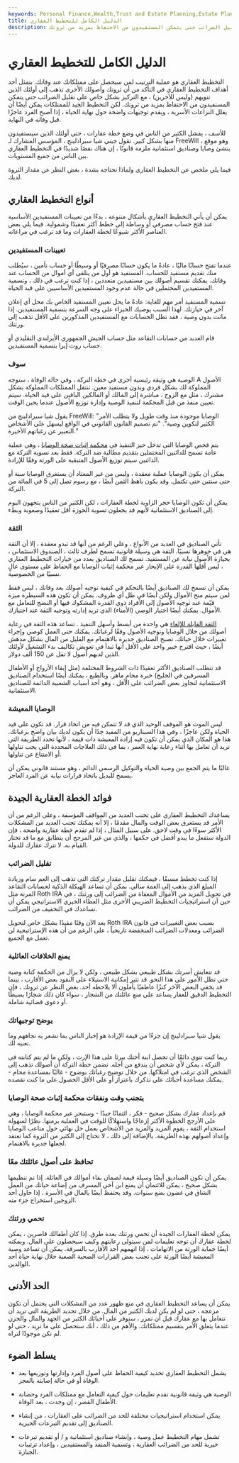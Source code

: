 ```yaml
---
keywords: Personal Finance,Wealth,Trust and Estate Planning,Estate Planning,Investing,Retirement
title: الدليل الكامل للتخطيط العقاري
description: يتمثل أحد أهداف التخطيط العقاري في التأكد من أن ثروتك وأصولك الأخرى تذهب إلى أولئك الذين تنويهم (وليس للآخرين) ، مع التركيز بشكل خاص على تقليل الضرائب حتى يتمكن المستفيدون من الاحتفاظ بمزيد من ثروتك.
---
```


# الدليل الكامل للتخطيط العقاري
التخطيط العقاري هو عملية الترتيب لمن سيحصل على ممتلكاتك عند وفاتك. يتمثل أحد أهداف التخطيط العقاري في التأكد من أن ثروتك وأصولك الأخرى تذهب إلى أولئك الذين تنويهم (وليس للآخرين) ، مع التركيز بشكل خاص على تقليل الضرائب حتى يتمكن المستفيدون من الاحتفاظ بمزيد من ثروتك. لكن التخطيط الجيد للممتلكات يمكن أيضًا أن يقلل النزاعات الأسرية ، ويقدم توجيهات واضحة حول نهاية الحياة ، إذا أصبح الفرد عاجزًا قبل وفاته في النهاية.

للأسف ، يفشل الكثير من الناس في وضع خطة عقارات ، حتى أولئك الذين سيستفيدون منها بشكل كبير. تقول جيني شيا سبرادلينج ، المؤسس المشارك لـ FreeWill ، وهو موقع ينشئ وصايا وصناديق استئمانية ملزمة قانونًا ، إن هناك نقصًا شديدًا في التخطيط العقاري بين الناس من جميع المستويات.

فيما يلي ملخص عن التخطيط العقاري ولماذا تحتاجه بشدة ، بغض النظر عن مقدار الثروة لديك.

## أنواع التخطيط العقاري

يمكن أن يأتي التخطيط العقاري بأشكال متنوعة ، بدءًا من تعيينات المستفيدين الأساسية عند فتح حساب مصرفي أو وساطة إلى خطط أكثر تعقيدًا وشمولية. فيما يلي بعض العناصر الأكثر شيوعًا لخطة العقارات وما قد ترغب في مراعاته.

### تعيينات المستفيدين

عندما تفتح حسابًا ماليًا ، عادةً ما يكون حسابًا مصرفيًا أو وسيطًا أو حساب تأمين ، سيُطلب منك تقديم مستفيد للحساب. المستفيد هو أول من يتلقى أي أموال من الحساب عند وفاتك. يمكنك تقسيم أصولك بين مستفيدين متعددين ، إذا كنت ترغب في ذلك ، وتسمية المستفيدين المحتملين في حالة عدم وجود المستفيدين الأساسيين على قيد الحياة.

تسمية المستفيد أمر مهم للغاية: عادةً ما يحل تعيين المستفيد الخاص بك محل أي إعلان آخر في حيازتك. لهذا السبب يوصيك الخبراء على وجه السرعة بتسمية المستفيدين. إذا ماتت بدون وصية ، فقد تظل الحسابات مع المستفيدين المذكورين على الأقل تذهب إلى ورثتك.

قام العديد من حسابات التقاعد مثل حساب الجيش الجمهوري الأيرلندي التقليدي أو حساب روث إيرا بتسمية المستفيدين.

### سوف

الوصية هي وثيقة رئيسية أخرى في خطة التركة ، وفي حالة الوفاة ، ستوجه A الأصول المملوكة لك بشكل فردي وبدون مستفيد معين. تنتقل الممتلكات المملوكة بشكل مشترك ، مثل مع الزوج ، مباشرة إلى المالك أو المالكين الباقين على قيد الحياة. سيتم تعيين منفذ من قبل المحكمة لتنفيذ الوصية وإدارة توزيع الأصول عندما يحين الوقت.

يقول شيا سبرادلينج من FreeWill: "الوصايا موجودة منذ وقت طويل ولا يتطلب الأمر الكثير لتكوين وصية". "تم تصميم القانون القانوني في الواقع ليسهل على الأشخاص التعبير عن رغباتهم الأخيرة."

يتم فحص الوصايا التي تدخل حيز التنفيذ في [محكمة إثبات صحة الوصايا](/probate) ، وهي عملية عامة تسمح للدائنين المحتملين بتقديم مطالبة ضد التركة. فقط بعد تسوية التركة مع الدائنين سيتم توزيع الأصول المتبقية على الورثة وفقًا للإرادة.

يمكن أن يكون الوصايا عملية معقدة ، وليس من غير المعتاد أن يستغرق الوصايا سنة أو حتى سنتين حتى تكتمل. وقد يكون باهظ الثمن أيضًا ، مع رسوم تصل إلى 5 في المائة من التركة.

يمكن أن تكون الوصايا حجر الزاوية لخطة العقارات ، لكن الكثير من الناس يتجهون اليوم إلى الصناديق الاستئمانية لأنهم قد يجعلون تسوية الحوزة أقل تعقيدًا وصعوبة وبطء.

### الثقة

تأتي الصناديق في العديد من الأنواع ، وعلى الرغم من أنها قد تبدو معقدة ، إلا أن الثقة هي في جوهرها نسبيًا. الثقة هي وسيلة قانونية تسمح لطرف ثالث ، الصندوق الاستئماني ، بحيازة الأصول نيابة عن المستفيد. تسمح لك الصناديق بعدد من خيارات التخطيط العقاري ، ليس أقلها القدرة على الإبحار عبر محكمة إثبات الوصايا مع الحفاظ على مستوى عالٍ نسبيًا من الخصوصية.

يمكن أن تسمح لك الصناديق أيضًا بالتحكم في كيفية توجيه أصولك بعد وفاتك ، ليس فقط لمن سيتم منح الأموال ولكن أيضًا في ظل أي ظروف. يمكن أن تكون هذه السيطرة ميزة قيّمة عند توجيه الأصول إلى الأفراد ذوي القدرة المشكوك فيها أو النضج للتعامل مع الأموال. يمكنك أيضًا اختيار الوصي (الأمناء) الذي تريد إدارته وتوجيه الثقة عند اجتيازك.

[الثقة القابلة للإلغاء](/revocabletrust) هي واحدة من أبسط وأسهل التنفيذ . تساعد هذه الثقة في رعاية أصولك من خلال الوصايا وتوجيه الأصول وفقًا لرغباتك. يمكنك حتى العمل كوصي وإجراء تغييرات خلال حياتك. تصبح الصناديق جديرة بالاهتمام مع القليل من المال بشكل مدهش أيضًا ، حيث اقترح خبير واحد على الأقل أنها تبدأ في تعويض تكاليف بدء التشغيل لأولئك الذين لديهم أصول لا تقل عن 150 ألف دولار.

قد تتطلب الصناديق الأكثر تعقيدًا ذات الشروط المختلفة (مثل إبقاء الأزواج أو الأطفال المسرفين في الخليج) خبرة محامٍ ماهر. وبالطبع ، يمكنك أيضًا استخدام الصناديق الاستئمانية لتجاوز بعض الضرائب على الأقل ، وهو أحد أسباب الشعبية الدائمة للصناديق الاستئمانية.

### الوصايا المعيشة

ليس الموت هو الموقف الوحيد الذي قد لا تتمكن فيه من اتخاذ قرار. قد تكون على قيد الحياة ولكن عاجزًا ، وفي هذا السيناريو من المفيد جدًا أن يكون لديك بيان واضح برغباتك. هذا هو المكان الذي يمكن أن تكون فيه إرادة المعيشة ذات قيمة ، لأنها تحدد الطريقة التي تريد أن تعامل بها أثناء رعاية نهاية العمر ، بما في ذلك العلاجات المحددة التي يجب تناولها أو الامتناع عن تناولها.

غالبًا ما يتم الجمع بين وصية الحياة والتوكيل الرسمي الدائم ، وهو مستند قانوني يمكن أن يسمح للبديل باتخاذ قرارات نيابة عن الفرد العاجز.

## فوائد الخطة العقارية الجيدة

يساعدك التخطيط العقاري على تجنب العديد من المواقف المؤسفة ، وعلى الرغم من أن الأمر قد يستغرق بعض الوقت والمال مقدمًا ، إلا أنه يمكنك تجنب العديد من المشكلات الأكثر سوءًا في وقت لاحق. على سبيل المثال ، إذا لم تقدم خطة عقارية واضحة ، فإن الدولة ستفعل ما يبدو أفضل في حكمها ، والذي من غير المرجح أن يتطابق مع ما قد تختار القيام به. لا تترك عقارك للدولة.

### تقليل الضرائب

إذا كنت تخطط مسبقًا ، فيمكنك تقليل مقدار تركتك التي تذهب إلى العم سام وزيادة المبلغ الذي يذهب إلى العمة سالي. يمكن أن تساعد الهيكلة الذكية لحسابات التقاعد المرنة مثل Roth IRA في تحويل المزيد من الأموال المعفاة من الضرائب إلى ورثتك ، في حين أن استراتيجيات التخطيط الضريبي الأخرى مثل العطاء الخيري الاستراتيجي يمكن أن تساعدك في التخفيف من الضرائب.

يعد الآن وقتًا مفيدًا بشكل خاص لتحويل Roth IRA بسبب بعض التغييرات في قانون الضرائب ومعدلات الضرائب المنخفضة تاريخياً ، على الرغم من أن هذه الإستراتيجية لن تعمل مع الجميع.

### يمنع الخلافات العائلية

قد تتعايش أسرتك بشكل طبيعي بشكل طبيعي ، ولكن لا يزال من الحكمة كتابة وصية حتى تظل الأمور على هذا النحو. قد تثير إمكانية الاستيلاء على النقود بعض الأقارب ، بينما قد يخفي البعض الآخر كنزًا عاطفيًا يأملون ألا يلاحظه أحد. بغض النظر عن ثروتك ، فإن التخطيط الدقيق للعقار يساعد على منع عائلتك من الشجار ، سواء كان ذلك شجارًا بسيطًا أو دعوى قضائية شاملة.

### يوضح توجيهاتك

يقول شيا سبرادلينج إن جزءًا من قيمة الإرادة هو إخبار الناس بما تشعر به تجاههم وما تعنيه لك.

ربما كنت تنوي دائمًا أن تحصل ابنة أختك بيرثا على هذا الإرث ، ولكن ما لم يتم كتابته في التركة ، يمكن لأي شخص أن يندفع من أجله. تضمن خطة التركة أن أصولك تذهب إلى الشخص الذي ترغب في امتلاكها. من خلال توضيح رغباتك بوضوح - غالبًا بمساعدة محام - يمكنك مساعدة أحبائك على تذكرك باعتزاز أو على الأقل الحصول على ما كنت تقصده.

### يتجنب وقت ونفقات محكمة إثبات صحة الوصايا

قم بإعداد عقارك بشكل صحيح - فكر ، ائتمانًا جيدًا - وستبحر عبر محكمة الوصايا ، وهي على الأرجح الخطوة الأكثر إزعاجًا واستهلاكًا للوقت في العملية برمتها. نظرًا لسهولة استخدام الثقة ، يقوم المزيد والمزيد من الأشخاص بعمل حل نهائي حول متاعب الوصايا وإعداد أصولهم بهذه الطريقة. بالإضافة إلى ذلك ، لا تحتاج إلى الكثير من الثروة كما تعتقد لجعلها جديرة بالاهتمام.

### تحافظ على أصول عائلتك معًا

يمكن أن تكون الصناديق أيضًا وسيلة قيمة لضمان بقاء أموالك في العائلة. إذا تم تنظيمها بشكل صحيح ، يمكن للائتمان أن يمنع ابن أخي المسرف من إضاعة حياتك من العمل الشاق في غضون بضع سنوات. وقد يحتفظ أيضًا بالمال في الأسرة ، إذا حاول أحد الزوجين استخراج جزء منه.

### تحمي ورثتك

يمكن لخطة العقارات الجيدة أن تحمي ورثتك بعدة طرق. إذا كان أطفالك قاصرين ، يمكن لخطة عقارك أن توجه تعليمات لمن سيتولى رعايتهم وكيف سيحصلون على المال. ويمكنه أيضًا حماية الورثة من الاتهامات ، إذا اتهمهم أحد الأقارب بالسرقة. يمكن أن تساعد وصية المعيشة أيضًا الورثة على تجنب بعض القرارات الصحية الصعبة خلال نهاية حياة أحد الوالدين.

## الحد الأدنى

يمكن أن يساعد التخطيط العقاري في منع ظهور عدد من المشكلات التي يحتمل أن تكون مزعجة ، حتى لو لم يكن لديك الكثير من المال. من خلال تحديد الطريقة التي تريد أن تتعامل بها مع عقارك قبل أن تمرر ، ستوفر على أحبائك الكثير من الجهد والمال والحزن عندما يتعلق الأمر بتقسيم ممتلكاتك. والأهم من ذلك ، أنك ستحصل على ما تريد ، حتى لو لم تكن موجودًا لتراه.

## يسلط الضوء

- يشمل التخطيط العقاري تحديد كيفية الحفاظ على أصول الفرد وإدارتها وتوزيعها بعد الوفاة أو في حالة إصابته بالعجز.

- الوصية هي وثيقة قانونية تقدم تعليمات حول كيفية التعامل مع ممتلكات الفرد وحضانة الأطفال القصر ، إن وجدت ، بعد الوفاة.

- يمكن استخدام استراتيجيات مختلفة للحد من الضرائب على العقارات ، من إنشاء الصناديق إلى تقديم التبرعات الخيرية.

- تشمل مهام التخطيط عمل وصية ، وإنشاء صناديق استئمانية و / أو تقديم تبرعات خيرية للحد من الضرائب العقارية ، وتسمية المنفذ والمستفيدين ، وإعداد ترتيبات الجنازة.

